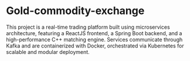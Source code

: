 # Gold-commodity-exchange
This project is a real-time trading platform built using microservices architecture, featuring a ReactJS frontend, a Spring Boot backend, and a high-performance C++ matching engine. Services communicate through Kafka and are containerized with Docker, orchestrated via Kubernetes for scalable and modular deployment.

